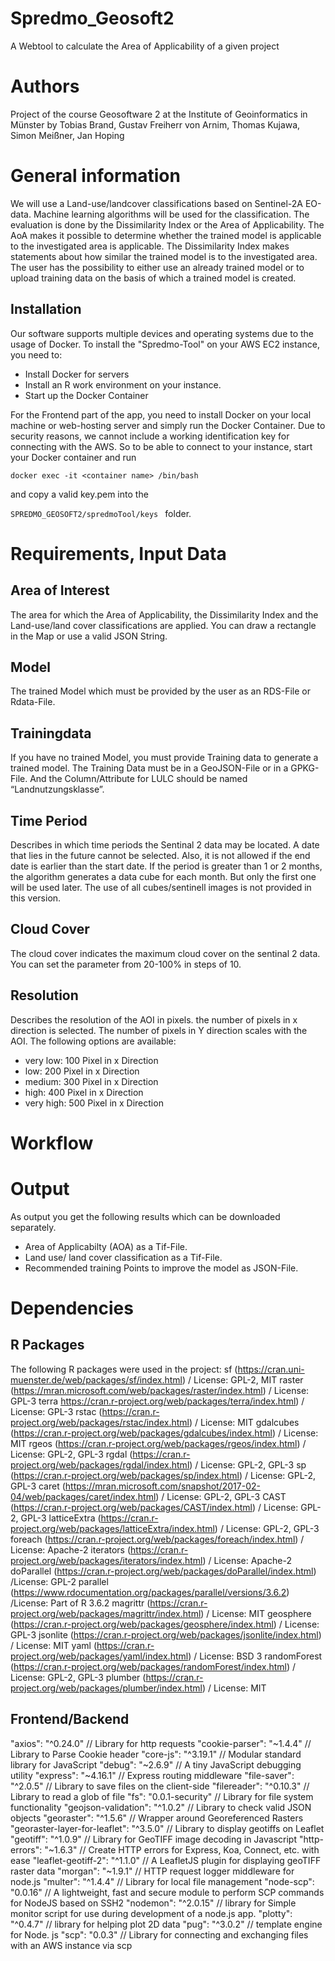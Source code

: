 # Spredmo_Geosoft2
A Webtool to calculate the Area of Applicability of a given project

# Authors
Project of the course Geosoftware 2 at the Institute of Geoinformatics in Münster  by Tobias Brand, Gustav Freiherr von Arnim, Thomas Kujawa, Simon Meißner, Jan Hoping 

# General information
We will use a Land-use/landcover classifications based on Sentinel-2A EO-data.
Machine learning algorithms will be used for the classification.
The evaluation is done by the Dissimilarity Index or the Area of Applicability.
The AoA makes it possible to determine whether the trained model is applicable to the investigated area is applicable. The Dissimilarity Index makes statements about how similar the trained model is to the investigated area.
The user has the possibility to either use an already trained model or to upload training data on the basis of which a trained model is created.

## Installation
Our software supports multiple devices and operating systems due to the usage of Docker.
To install the "Spredmo-Tool" on your AWS EC2 instance, you need to:
+ Install Docker for servers
+ Install an R work environment on your instance.
+ Start up the Docker Container

For the Frontend part of the app, you need to install Docker on your local machine or web-hosting server and simply run the Docker Container.
Due to security reasons, we cannot include a working identification key for connecting with the AWS. So to be able to connect to your instance,
start your Docker container and run

 ```docker exec -it <container name> /bin/bash```
 
  and copy a valid key.pem into the
  
 ```SPREDMO_GEOSOFT2/spredmoTool/keys ``` folder.
 
# Requirements, Input Data

## Area of Interest
The area for which the Area of Applicability, the Dissimilarity Index and the Land-use/land cover classifications are applied. You can draw a rectangle in the Map or use  a valid JSON String.

## Model 
The trained Model which must be provided by the user as an RDS-File or Rdata-File.

## Trainingdata 
If you have no trained Model, you must provide Training data to generate a trained model. The Training Data must be in a GeoJSON-File or in a GPKG-File.  And the Column/Attribute for LULC should be named “Landnutzungsklasse”.

## Time Period
Describes in which time periods the Sentinal 2 data may be located. A date that lies in the future cannot be selected. Also, it is not allowed if the end date is earlier than the start date. If the period is greater than 1 or 2 months, the algorithm generates a data cube for each month. But only the first one will be used later. The use of all cubes/sentinell images is not provided in this version.

## Cloud Cover
The cloud cover indicates the maximum cloud cover on the sentinal 2 data. You can set the parameter from 20-100% in steps of 10.

## Resolution
Describes the resolution of the AOI in pixels. the number of pixels in x direction is selected. The number of pixels in Y direction scales with the AOI. The following options are available:
+ very low: 100 Pixel in x Direction
+ low: 200 Pixel in x Direction
+ medium: 300 Pixel in x Direction
+ high: 400 Pixel in x Direction
+ very high: 500 Pixel in x Direction

# Workflow

# Output
As output you get the following results which can be downloaded separately.
+ Area of Applicabilty (AOA) as a Tif-File.
+ Land use/ land cover classification as a Tif-File.
+ Recommended training Points to improve the model as JSON-File. 

# Dependencies

## R Packages
The following R packages were used in the project:
sf (https://cran.uni-muenster.de/web/packages/sf/index.html) / License: GPL-2, MIT
raster (https://mran.microsoft.com/web/packages/raster/index.html) / License: GPL-3
terra https://cran.r-project.org/web/packages/terra/index.html) / License: GPL-3
rstac (https://cran.r-project.org/web/packages/rstac/index.html) / License: MIT
gdalcubes (https://cran.r-project.org/web/packages/gdalcubes/index.html) / License: MIT
rgeos (https://cran.r-project.org/web/packages/rgeos/index.html) / License: GPL-2, GPL-3
rgdal (https://cran.r-project.org/web/packages/rgdal/index.html) / License: GPL-2, GPL-3
sp (https://cran.r-project.org/web/packages/sp/index.html) / License: GPL-2, GPL-3
caret (https://mran.microsoft.com/snapshot/2017-02-04/web/packages/caret/index.html) / License: GPL-2, GPL-3
CAST (https://cran.r-project.org/web/packages/CAST/index.html) / License: GPL-2, GPL-3
latticeExtra (https://cran.r-project.org/web/packages/latticeExtra/index.html) / License: GPL-2, GPL-3
foreach (https://cran.r-project.org/web/packages/foreach/index.html) / License: Apache-2
iterators (https://cran.r-project.org/web/packages/iterators/index.html) / License: Apache-2
doParallel (https://cran.r-project.org/web/packages/doParallel/index.html) /License: GPL-2
parallel (https://www.rdocumentation.org/packages/parallel/versions/3.6.2) /License: Part of R 3.6.2
magrittr (https://cran.r-project.org/web/packages/magrittr/index.html) / License: MIT
geosphere (https://cran.r-project.org/web/packages/geosphere/index.html) / License: GPL-3
jsonlite (https://cran.r-project.org/web/packages/jsonlite/index.html) / License: MIT
yaml (https://cran.r-project.org/web/packages/yaml/index.html) / License: BSD 3
randomForest (https://cran.r-project.org/web/packages/randomForest/index.html) / License: GPL-2, GPL-3
plumber (https://cran.r-project.org/web/packages/plumber/index.html) / License: MIT

## Frontend/Backend
"axios": "^0.24.0"                 // Library for http requests
"cookie-parser": "~1.4.4"            // Library to Parse Cookie header
"core-js": "^3.19.1"                // Modular standard library for JavaScript
"debug": "~2.6.9"                // A tiny JavaScript debugging utility
"express": "~4.16.1"                // Express routing middleware
"file-saver": "^2.0.5"                // Library to save files on the client-side
"filereader": "^0.10.3"                // Library to read a glob of file
"fs": "0.0.1-security"                // Library for file system functionality
"geojson-validation": "^1.0.2"            // Library to check valid JSON objects
"georaster": "^1.5.6"                // Wrapper around Georeferenced Rasters
"georaster-layer-for-leaflet": "^3.5.0"        // Library to display geotiffs on Leaflet
"geotiff": "^1.0.9"                // Library for GeoTIFF image decoding in Javascript
"http-errors": "~1.6.3"                // Create HTTP errors for Express, Koa, Connect, etc. with ease
"leaflet-geotiff-2": "^1.1.0"            // A LeafletJS plugin for displaying geoTIFF raster data
"morgan": "~1.9.1"                // HTTP request logger middleware for node.js
"multer": "^1.4.4"                 // Library for local file management
"node-scp": "0.0.16"                // A lightweight, fast and secure module to perform SCP commands for NodeJS based on SSH2
"nodemon": "^2.0.15"                // library for Simple monitor script for use during development of a node.js app.
"plotty": "^0.4.7"                // library for helping plot 2D data
"pug": "^3.0.2"                    // template engine for Node. js
"scp": "0.0.3"                    // Library for connecting and exchanging files with an AWS instance via scp


